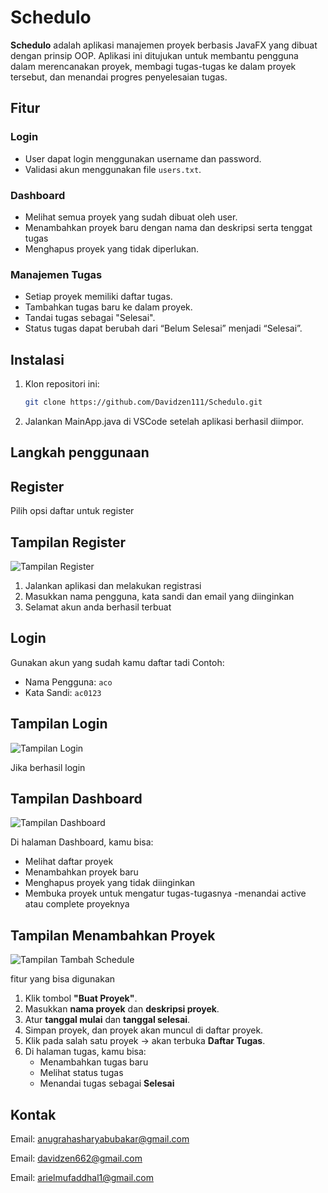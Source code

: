 # Schedulo

**Schedulo** adalah aplikasi manajemen proyek berbasis JavaFX yang dibuat dengan prinsip OOP. Aplikasi ini ditujukan untuk membantu pengguna dalam merencanakan proyek, membagi tugas-tugas ke dalam proyek tersebut, dan menandai progres penyelesaian tugas.

## Fitur

### Login
- User dapat login menggunakan username dan password.
- Validasi akun menggunakan file `users.txt`.

### Dashboard
- Melihat semua proyek yang sudah dibuat oleh user.
- Menambahkan proyek baru dengan nama dan deskripsi serta tenggat tugas
- Menghapus proyek yang tidak diperlukan.

### Manajemen Tugas
- Setiap proyek memiliki daftar tugas.
- Tambahkan tugas baru ke dalam proyek.
- Tandai tugas sebagai "Selesai".
- Status tugas dapat berubah dari “Belum Selesai” menjadi “Selesai”.

## Instalasi
1. Klon repositori ini:
   ```bash
   git clone https://github.com/Davidzen111/Schedulo.git
2. Jalankan MainApp.java di VSCode setelah aplikasi berhasil diimpor.

## Langkah penggunaan

## Register
Pilih opsi daftar untuk register
## Tampilan Register
![Tampilan Register](./assest/TampilanRegister.jpg)

1. Jalankan aplikasi dan melakukan registrasi
2. Masukkan nama pengguna, kata sandi dan email yang diinginkan
3. Selamat akun anda berhasil terbuat

## Login

Gunakan akun yang sudah kamu daftar tadi
Contoh:
- Nama Pengguna: `aco`
- Kata Sandi: `ac0123`

## Tampilan Login
![Tampilan Login](./assest/TampilanLogin.jpg)

Jika berhasil login

## Tampilan Dashboard
![Tampilan Dashboard](./assest/TampilanDashboard.jpg)

Di halaman Dashboard, kamu bisa:
- Melihat daftar proyek
- Menambahkan proyek baru
- Menghapus proyek yang tidak diinginkan
- Membuka proyek untuk mengatur tugas-tugasnya
-menandai active atau complete proyeknya

## Tampilan Menambahkan Proyek
![Tampilan Tambah Schedule](./assest/TampilanTambahProyek.jpg)

fitur yang bisa digunakan
1. Klik tombol **"Buat Proyek"**.
2. Masukkan **nama proyek** dan **deskripsi proyek**.
3. Atur **tanggal mulai** dan **tanggal selesai**.
4. Simpan proyek, dan proyek akan muncul di daftar proyek.
5. Klik pada salah satu proyek → akan terbuka **Daftar Tugas**.
6. Di halaman tugas, kamu bisa:
   - Menambahkan tugas baru
   - Melihat status tugas
   - Menandai tugas sebagai **Selesai**

## Kontak

Email: anugrahasharyabubakar@gmail.com

Email: davidzen662@gmail.com

Email: arielmufaddhal1@gmail.com

